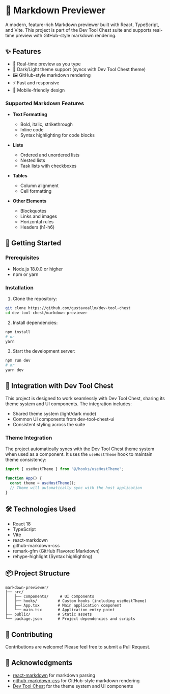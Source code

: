# 📝 Markdown Previewer

A modern, feature-rich Markdown previewer built with React, TypeScript, and Vite. This project is part of the Dev Tool Chest suite and supports real-time preview with GitHub-style markdown rendering.

## ✨ Features

- 🔄 Real-time preview as you type
- 🎨 Dark/Light theme support (syncs with Dev Tool Chest theme)
- 🖼️ GitHub-style markdown rendering
- ⚡ Fast and responsive
- 📱 Mobile-friendly design

### Supported Markdown Features

- **Text Formatting**

  - Bold, italic, strikethrough
  - Inline code
  - Syntax highlighting for code blocks

- **Lists**

  - Ordered and unordered lists
  - Nested lists
  - Task lists with checkboxes

- **Tables**

  - Column alignment
  - Cell formatting

- **Other Elements**
  - Blockquotes
  - Links and images
  - Horizontal rules
  - Headers (h1-h6)

## 🚀 Getting Started

### Prerequisites

- Node.js 18.0.0 or higher
- npm or yarn

### Installation

1. Clone the repository:

```bash
git clone https://github.com/gustavoallm/dev-tool-chest
cd dev-tool-chest/markdown-previewer
```

2. Install dependencies:

```bash
npm install
# or
yarn
```

3. Start the development server:

```bash
npm run dev
# or
yarn dev
```

## 🔧 Integration with Dev Tool Chest

This project is designed to work seamlessly with Dev Tool Chest, sharing its theme system and UI components. The integration includes:

- Shared theme system (light/dark mode)
- Common UI components from dev-tool-chest-ui
- Consistent styling across the suite

### Theme Integration

The project automatically syncs with the Dev Tool Chest theme system when used as a component. It uses the `useHostTheme` hook to maintain theme consistency:

```typescript
import { useHostTheme } from "@/hooks/useHostTheme";

function App() {
  const theme = useHostTheme();
  // Theme will automatically sync with the host application
}
```

## 🛠️ Technologies Used

- React 18
- TypeScript
- Vite
- react-markdown
- github-markdown-css
- remark-gfm (GitHub Flavored Markdown)
- rehype-highlight (Syntax highlighting)

## 📦 Project Structure

```
markdown-previewer/
├── src/
│   ├── components/     # UI components
│   ├── hooks/         # Custom hooks (including useHostTheme)
│   ├── App.tsx        # Main application component
│   └── main.tsx       # Application entry point
├── public/            # Static assets
└── package.json       # Project dependencies and scripts
```

## 🤝 Contributing

Contributions are welcome! Please feel free to submit a Pull Request.

## 🙏 Acknowledgments

- [react-markdown](https://github.com/remarkjs/react-markdown) for markdown parsing
- [github-markdown-css](https://github.com/sindresorhus/github-markdown-css) for GitHub-style markdown rendering
- [Dev Tool Chest](https://github.com/gustavoallm/dev-tool-chest) for the theme system and UI components
